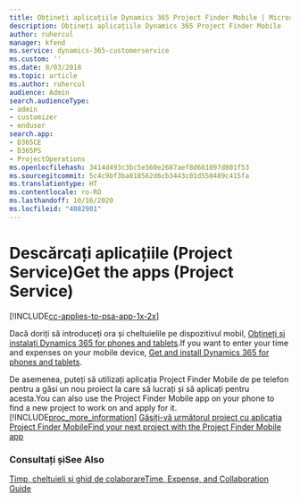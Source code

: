 ```yaml
---
title: Obțineți aplicațiile Dynamics 365 Project Finder Mobile | MicrosoftDocs
description: Obțineți aplicațiile Dynamics 365 Project Finder Mobile
author: ruhercul
manager: kfend
ms.service: dynamics-365-customerservice
ms.custom: ''
ms.date: 8/03/2018
ms.topic: article
ms.author: ruhercul
audience: Admin
search.audienceType:
- admin
- customizer
- enduser
search.app:
- D365CE
- D365PS
- ProjectOperations
ms.openlocfilehash: 3414d493c3bc5e560e2687aef8d661097d801f53
ms.sourcegitcommit: 5c4c9bf3ba018562d6cb3443c01d550489c415fa
ms.translationtype: HT
ms.contentlocale: ro-RO
ms.lasthandoff: 10/16/2020
ms.locfileid: "4082901"
---
```

# <a name="get-the-apps-project-service"></a><span data-ttu-id="f6e89-103">Descărcați aplicațiile (Project Service)</span><span class="sxs-lookup"><span data-stu-id="f6e89-103">Get the apps (Project Service)</span></span>

[!INCLUDE[cc-applies-to-psa-app-1x-2x](../includes/cc-applies-to-psa-app-1x-2x.md)]

<span data-ttu-id="f6e89-104">Dacă doriți să introduceți ora și cheltuielile pe dispozitivul mobil, [Obțineți și instalați Dynamics 365 for phones and tablets](https://docs.microsoft.com/dynamics365/mobile-app/dynamics-365-phones-tablets-users-guide).</span><span class="sxs-lookup"><span data-stu-id="f6e89-104">If you want to enter your time and expenses on your mobile device, [Get and install Dynamics 365 for phones and tablets](https://docs.microsoft.com/dynamics365/mobile-app/dynamics-365-phones-tablets-users-guide).</span></span>  
  
 <span data-ttu-id="f6e89-105">De asemenea, puteți să utilizați aplicația Project Finder Mobile de pe telefon pentru a găsi un nou proiect la care să lucrați și să aplicați pentru acesta.</span><span class="sxs-lookup"><span data-stu-id="f6e89-105">You can also use the Project Finder Mobile app on your phone to find a new project to work on and apply for it.</span></span> [!INCLUDE[proc_more_information](../includes/proc-more-information.md)] <span data-ttu-id="f6e89-106">[Găsiți-vă următorul proiect cu aplicația Project Finder Mobile](../psa/find-next-project-finder-mobile-app.md)</span><span class="sxs-lookup"><span data-stu-id="f6e89-106">[Find your next project with the Project Finder Mobile app](../psa/find-next-project-finder-mobile-app.md)</span></span> 
  
### <a name="see-also"></a><span data-ttu-id="f6e89-107">Consultați și</span><span class="sxs-lookup"><span data-stu-id="f6e89-107">See Also</span></span>  
 [<span data-ttu-id="f6e89-108">Timp, cheltuieli și ghid de colaborare</span><span class="sxs-lookup"><span data-stu-id="f6e89-108">Time, Expense, and Collaboration Guide</span></span>](../psa/time-expense-collaboration-guide.md)
